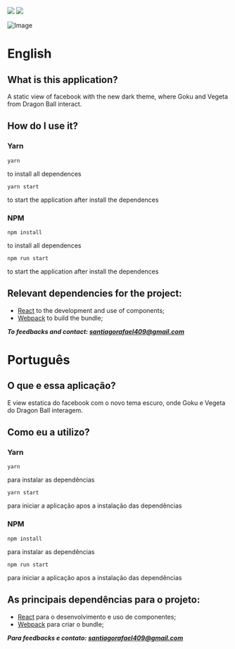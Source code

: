 ![](https://img.shields.io/badge/react-16.13.1-blue)
![](https://img.shields.io/badge/-Rocketseat-blue)

![Image](https://i.imgur.com/jRC8Sxc.png)

# English

## What is this application?
A static view of facebook with the new dark theme, where Goku and Vegeta from Dragon Ball interact.

## How do I use it?

### Yarn

 ``` 
yarn 
``` 
to install all dependences

 ``` 
 yarn start 
 ``` 
 to start the application after install the dependences
 
### NPM

```
npm install
``` 
to install all dependences
```
npm run start
``` 
 to start the application after install the dependences
 
 ## Relevant dependencies for the project:
- [React](https://reactjs.org/) to the development and use of components;
- [Webpack](https://webpack.js.org/) to build the bundle;


***To feedbacks and contact: santiagorafael409@gmail.com***

 
 # Português
 
 ## O que e essa aplicação?
E view estatica do facebook com o novo tema escuro, onde Goku e Vegeta do Dragon Ball interagem.
 
 ## Como eu a utilizo?
 
 ### Yarn

 ``` 
yarn 
``` 
para instalar as dependências

 ``` 
 yarn start 
 ``` 
 para iniciar a aplicação apos a instalação das dependências
 
### NPM

```
npm install
``` 
para instalar as dependências
```
npm run start
``` 
para iniciar a aplicação apos a instalação das dependências

## As principais dependências para o projeto:
- [React](https://reactjs.org/) para o desenvolvimento e uso de componentes;
- [Webpack](https://webpack.js.org/) para criar o bundle;

***Para feedbacks e contato: santiagorafael409@gmail.com***

